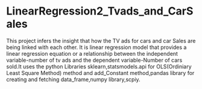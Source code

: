 # LinearRegression2_Tvads_and_CarSales
This project infers the insight that how the TV ads for cars and car Sales are being linked with each other. It is linear regression model that provides a linear regression equation or a relationship between the independent variable-number of tv ads and the dependent variable-Number of cars sold.It uses the python Libraries sklearn,statsmodels.api  for OLS(Ordiniary Least Square Method) method and add_Constant method,pandas library for creating and fetching data_frame,numpy library,scpiy.
